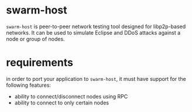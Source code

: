 # swarm-host

`swarm-host` is peer-to-peer network testing tool designed for libp2p-based networks. It can be used to simulate Eclipse and DDoS attacks against a node or group of nodes.

# requirements

in order to port your application to `swarm-host`, it must have support for the following features:

- ability to connect/disconnect nodes using RPC
- ability to connect to only certain nodes
